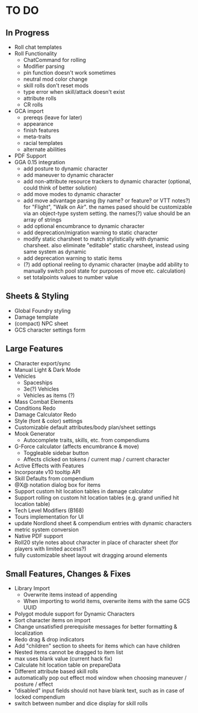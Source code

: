 # TO DO
## In Progress
- Roll chat templates
- Roll Functionality
	- ChatCommand for rolling
	- Modifier parsing
	- pin function doesn't work sometimes
	- neutral mod color change
	- skill rolls don't reset mods
	- type error when skill/attack doesn't exist
	- attribute rolls
	- CR rolls
- GCA import
	- prereqs (leave for later)
	- appearance
	- finish features
	- meta-traits
	- racial templates
	- alternate abilities
 - PDF Support
 - GGA 0.15 integration
	- add posture to dynamic character
	- add maneuver to dynamic character
	- add non-attribute resource trackers to dynamic character (optional, could think of better solution)
	- add move modes to dynamic character
	- add move advantage parsing (by name? or feature? or VTT notes?) for "Flight", "Walk on Air".
	the names pased should be customizable via an object-type system setting. the names(?) value should be an array of strings
	- add optional encumbrance to dynamic character
	- add deprecation/migration warning to static character
	- modify static charsheet to match stylistically with dynamic charsheet. also eliminate "editable" static charsheet, instead using same system as dynamic
	- add deprecation warning to static items
	- (?) add optional reeling to dynamic character (maybe add ability to manually switch pool state for purposes of move etc. calculation)
	- set totalpoints values to number value
## Sheets & Styling
- Global Foundry styling
- Damage template
- (compact) NPC sheet
- GCS character settings form
## Large Features
- Character export/sync
- Manual Light & Dark Mode
- Vehicles
	- Spaceships
	- 3e(?) Vehicles
	- Vehicles as items (?)
- Mass Combat Elements
- Conditions Redo
- Damage Calculator Redo
- Style (font & color) settings
- Customizable default attributes/body plan/sheet settings
- Mook Generator
	- Autocomplete traits, skills, etc. from compendiums
- G-Force calculator (affects encumbrance & move)
	- Toggleable sidebar button
	- Affects clicked on tokens / current map / current character
- Active Effects with Features
- Incorporate v10 tooltip API
- Skill Defaults from compendium
- @X@ notation dialog box for items
- Support custom hit location tables in damage calculator
- Support rolling on custom hit location tables (e.g. grand unified hit location table)
- Tech Level Modifiers (B168)
- Tours implementation for UI
- update Nordlond sheet & compendium entries with dynamic characters
- metric system conversion
- Native PDF support
- Roll20 style notes about character in place of character sheet (for players with limited access?)
- fully customizable sheet layout wit dragging around elements
## Small Features, Changes & Fixes
- Library Import
	- Overwrite items instead of appending
	- When importing to world items, overwrite items with the same GCS UUID
- Polygot module support for Dynamic Characters
- Sort character items on import
- Change unsatisfied prerequisite messages for better formatting & localization
- Redo drag & drop indicators
- Add "children" section to sheets for items which can have children
- Nested items cannot be dragged to item list
- max uses blank value (current hack fix)
- Calculate hit location table on prepareData
- Different attribute based skill rolls 
- automatically pop out effect mod window when choosing maneuver / posture / effect
- "disabled" input fields should not have blank text, such as in case of locked compendium
- switch between number and dice display for skill rolls
